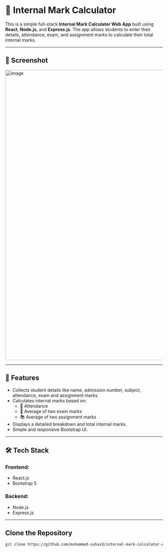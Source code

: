 # 🧮 Internal Mark Calculator

This is a simple full-stack **Internal Mark Calculator Web App** built using **React**, **Node.js**, and **Express.js**. The app allows students to enter their details, attendance, exam, and assignment marks to calculate their total internal marks.

---

## 📸 Screenshot

<img width="1920" height="928" alt="image" src="https://github.com/user-attachments/assets/de8c0981-de79-4689-8973-3f7b40c17d29" />

---

## 🚀 Features

- Collects student details like name, admission number, subject, attendance, exam and assignment marks.
- Calculates internal marks based on:
  - 📅 Attendance
  - 📝 Average of two exam marks
  - 📚 Average of two assignment marks
- Displays a detailed breakdown and total internal marks.
- Simple and responsive Bootstrap UI.

---

## 🛠️ Tech Stack

### Frontend:
- React.js
- Bootstrap 5

### Backend:
- Node.js
- Express.js

---

## Clone the Repository
```bash
git clone https://github.com/muhammed-suhaid/internal-mark-calculator-web-app.git
